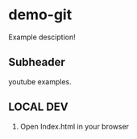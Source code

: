 # demo-git

Example desciption!

## Subheader

youtube examples. 

## LOCAL DEV
1. Open Index.html in your browser
